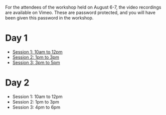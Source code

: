 For the attendees of the workshop held on August 6-7, the video recordings are available on Vimeo.
These are password protected, and you will have been given this password in the workshop.

# Day 1

* [Session 1: 10am to 12pm](https://vimeo.com/445196800)
* [Session 2: 1pm to 3pm](https://vimeo.com/445288178)
* [Session 3: 3pm to 5pm](https://vimeo.com/445297227)

# Day 2

* Session 1: 10am to 12pm
* Session 2: 1pm to 3pm
* Session 3: 4pm to 6pm

